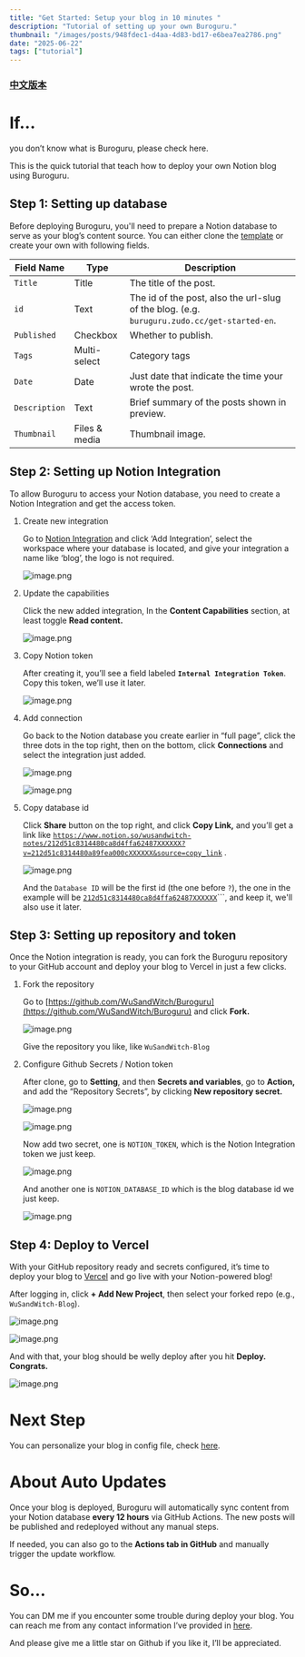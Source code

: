 ```yaml
---
title: "Get Started: Setup your blog in 10 minutes "
description: "Tutorial of setting up your own Buroguru."
thumbnail: "/images/posts/948fdec1-d4aa-4d83-bd17-e6bea7ea2786.png"
date: "2025-06-22"
tags: ["tutorial"]
---
```


### [中文版本](https://buroguru.zudo.cc/posts/get-started-zh)


# If…


you don’t know what is Buroguru, please check here.


This is the quick tutorial that teach how to deploy your own Notion blog using Buroguru.


## Step 1: Setting up database


Before deploying Buroguru, you'll need to prepare a Notion database to serve as your blog’s content source. You can either clone the [template](/21ad51c831448068b621f3b5def5dd2d) or create your own with following fields.


| Field Name    | Type          | Description                                                                                 |
| ------------- | ------------- | ------------------------------------------------------------------------------------------- |
| `Title`       | Title         | The title of the post.                                                                      |
| `id`          | Text          | The id of the post, also the url-slug of the blog. (e.g. `buruguru.zudo.cc/get-started-en`. |
| `Published`   | Checkbox      | Whether to publish.                                                                         |
| `Tags`        | Multi-select  | Category tags                                                                               |
| `Date`        | Date          | Just date that indicate the time your wrote the post.                                       |
| `Description` | Text          | Brief summary of the posts shown in preview.                                                |
| `Thumbnail`   | Files & media | Thumbnail image.                                                                            |


## Step 2: Setting up Notion Integration


To allow Buroguru to access your Notion database, you need to create a Notion Integration and get the access token.

1. Create new integration

	Go to [Notion Integration](https://www.notion.so/profile/integrations) and click ‘Add Integration’, select the workspace where your database is located, and give your integration a name like ‘blog’, the logo is not required.


	![image.png](/images/posts/76c54c4b-a668-4d22-b4fa-24e0ece37b16.png)

2. Update the capabilities

	Click the new added integration, In the **Content Capabilities** section, at least toggle **Read content.**


	![image.png](/images/posts/9b68581e-3744-4b43-9622-a27e6e074500.png)

3. Copy Notion token

	After creating it, you’ll see a field labeled **`Internal Integration Token`**. Copy this token, we’ll use it later.


	![image.png](/images/posts/337c6d2a-42a8-408f-8aee-ecb019bc407f.png)

4. Add connection

	Go back to the Notion database you create earlier in “full page”, click the three dots in the top right, then on the bottom, click **Connections** and select the integration just added.


	![image.png](/images/posts/59b7e518-a945-4a8e-a674-9e773b844c97.png)


	![image.png](/images/posts/89750041-cac2-4576-8479-2c54cda3d18a.png)

5. Copy database id

	Click **Share** button on the top right, and click **Copy Link,** and you’ll get a link like [`https://www.notion.so/wusandwitch-notes/212d51c8314480ca8d4ffa62487XXXXXX?v=212d51c8314480a89fea000cXXXXXX&source=copy_link`](https://www.notion.so/wusandwitch-notes/212d51c8314480ca8d4ffa624873e734?v=212d51c8314480a89fea000c43f4e73f) .


	![image.png](/images/posts/7d95debc-55cc-4bbc-b291-dc78fb397f2d.png)


	And the `Database ID` will be the first id (the one before `?`), the one in the example will be  [`212d51c8314480ca8d4ffa62487XXXXXX`](https://www.notion.so/wusandwitch-notes/212d51c8314480ca8d4ffa624873e734?v=212d51c8314480a89fea000c43f4e73f)```, and keep it, we'll also use it later.


## Step 3: Setting up repository and token


Once the Notion integration is ready, you can fork the Buroguru repository to your GitHub account and deploy your blog to Vercel in just a few clicks.

1. Fork the repository

	Go to [https://github.com/WuSandWitch/Buroguru](https://github.com/WuSandWitch/Buroguru) and click **Fork.**


	![image.png](/images/posts/ea6b3c5f-1c7c-4b68-bada-7471af967617.png)


	Give the repository you like, like `WuSandWitch-Blog`

2. Configure Github Secrets /  Notion token

	After clone, go to **Setting**, and then **Secrets and variables**, go to **Action,** and add the “Repository Secrets”, by clicking **New repository secret.**


	![image.png](/images/posts/01eb62ae-0b9f-41b7-b8a9-b5af80ae879d.png)


	![image.png](/images/posts/abcb386e-f481-4394-8ec2-495a33d071c0.png)


	Now add two secret, one is `NOTION_TOKEN`, which is the Notion Integration token we just keep.


	![image.png](/images/posts/e83b6992-6c4c-444c-9406-26ae0b3f376b.png)


	And another one is `NOTION_DATABASE_ID` which is the blog database id we just keep.


	![image.png](/images/posts/718b5564-8ef7-4267-a377-5e9d26adfd38.png)


## Step 4: Deploy to Vercel


With your GitHub repository ready and secrets configured, it’s time to deploy your blog to [Vercel](https://vercel.com/) and go live with your Notion-powered blog!


After logging in, click **+ Add New Project**, then select your forked repo (e.g., `WuSandWitch-Blog`).


![image.png](/images/posts/83fc1d8a-0e3e-4a97-83d8-34cd38c99db3.png)


![image.png](/images/posts/21d4ca1e-0372-4444-bb13-2f9afe1b7577.png)


And with that, your blog should be welly deploy after you hit **Deploy. Congrats.**


![image.png](/images/posts/9b8a6a31-c8c6-4f4a-b81f-283233ac3e2e.png)


# Next Step


You can personalize your blog in config file, check [here](https://buroguru.zudo.cc/posts/config-guide-en).


# About Auto Updates


Once your blog is deployed, Buroguru will automatically sync content from your Notion database **every 12 hours** via GitHub Actions. The new posts will be published and redeployed without any manual steps.


If needed, you can also go to the **Actions tab in GitHub** and manually trigger the update workflow.


# So…


You can DM me if you encounter some trouble during deploy your blog. You can reach me from any contact information I’ve provided in [here](https://wusandwitch.zudo.cc/).


And please give me a little star on Github if you like it, I’ll be appreciated.

